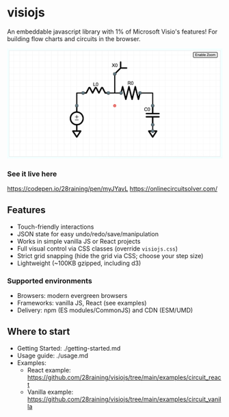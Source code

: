 # visiojs

An embeddable javascript library with 1% of Microsoft Visio's features! For building flow charts and circuits in the browser.

![visiojs demo](images/demo.png)

### See it live here
https://codepen.io/28raining/pen/myJYavL
https://onlinecircuitsolver.com/

## Features
- Touch-friendly interactions
- JSON state for easy undo/redo/save/manipulation
- Works in simple vanilla JS or React projects
- Full visual control via CSS classes (override `visiojs.css`)
- Strict grid snapping (hide the grid via CSS; choose your step size)
- Lightweight (~100KB gzipped, including d3)

### Supported environments
- Browsers: modern evergreen browsers
- Frameworks: vanilla JS, React (see examples)
- Delivery: npm (ES modules/CommonJS) and CDN (ESM/UMD)

## Where to start
- Getting Started: ./getting-started.md
- Usage guide: ./usage.md
- Examples:
  - React example: https://github.com/28raining/visiojs/tree/main/examples/circuit_react
  - Vanilla example: https://github.com/28raining/visiojs/tree/main/examples/circuit_vanilla